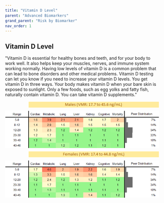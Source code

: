 ```yaml
---
title: "Vitamin D Level"
parent: "Advanced Biomarkers"
grand_parent: "Risk by Biomarker"
nav_order: 1
---
```



## Vitamin D Level


"Vitamin D is essential for healthy bones and teeth, and for your body to work well. It also helps keep your muscles, nerves, and immune system working normally. Having low levels of vitamin D is a common problem that can lead to bone disorders and other medical problems. Vitamin D testing can let you know if you need to increase your vitamin D levels. You get vitamin D in three ways. Your body makes vitamin D when your bare skin is exposed to sunlight. Only a few foods, such as egg yolks and fatty fish, naturally contain vitamin D. You can take vitamin D supplements."

<div style="display: flex; flex-direction: column; gap: 10px;">

  <img src="/assets/images/vmrbiomarker_vitamin_d__male.png" alt="Vitamin D Level VMR Male" style="margin-left: 15%">
  <img src="/assets/images/rr_vitamin_d__male.png" alt="Vitamin D Level RR Male">

  <img src="/assets/images/vmrbiomarker_vitamin_d__female.png" alt="Vitamin D Level VMR Female" style="margin-left: 15%; ">
  <img src="/assets/images/rr_vitamin_d__female.png" alt="Vitamin D Level RR Female">

</div>



